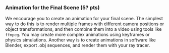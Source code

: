 ### Animation for the Final Scene (5? pts)
We encourage you to create an animation for your final scene. The simplest way to do this is to render multiple frames with different camera positions or object transformations, and then combine them into a video using tools like `ffmpeg`. You may create more complex animations using keyframes or physics simulations. Another way is to create animations in software like Blender, export .obj sequences, and render them with your ray tracer.